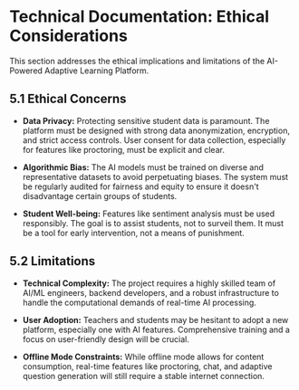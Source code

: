 # Technical Documentation: Ethical Considerations

This section addresses the ethical implications and limitations of the AI-Powered Adaptive Learning Platform.

## 5.1 Ethical Concerns

-   **Data Privacy:** Protecting sensitive student data is paramount. The platform must be designed with strong data anonymization, encryption, and strict access controls. User consent for data collection, especially for features like proctoring, must be explicit and clear.
    
-   **Algorithmic Bias:** The AI models must be trained on diverse and representative datasets to avoid perpetuating biases. The system must be regularly audited for fairness and equity to ensure it doesn't disadvantage certain groups of students.
    
-   **Student Well-being:** Features like sentiment analysis must be used responsibly. The goal is to assist students, not to surveil them. It must be a tool for early intervention, not a means of punishment.
    

## 5.2 Limitations

-   **Technical Complexity:** The project requires a highly skilled team of AI/ML engineers, backend developers, and a robust infrastructure to handle the computational demands of real-time AI processing.
    
-   **User Adoption:** Teachers and students may be hesitant to adopt a new platform, especially one with AI features. Comprehensive training and a focus on user-friendly design will be crucial.
    
-   **Offline Mode Constraints:** While offline mode allows for content consumption, real-time features like proctoring, chat, and adaptive question generation will still require a stable internet connection.
